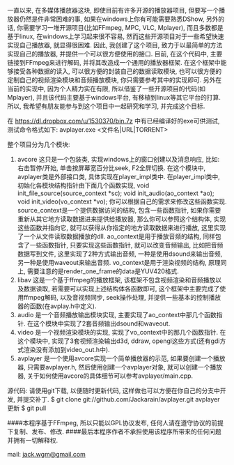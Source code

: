 一直以来, 在多媒体播放器这块, 即使目前有许多开源的播放器项目, 但要写一个播放器仍然是件非常困难的事, 如果在windows上你有可能需要熟悉DShow, 另外的话, 你需要学习一堆开源项目(比如FFmpeg, MPC, VLC, Mplayer), 而且多数都是基于linux, 在windows上学习起来很不容易, 然而这些开源项目对于一些希望快速实现自己播放器, 就显得很困难.
因此, 我创建了这个项目, 致力于以最简单的方法实现自己的播放器, 并提供一个可以很方便使用的接口.
目前, 在这个代码中, 主要链接到FFmpeg来进行解码, 并将其改造成一个通用的播放器框架. 在这个框架中能够接受各种数据的读入, 可以很方便的封装自己的数据读取模块, 也可以很方便的定制自己的视频渲染模块和音频播放模块, 你只需要参考其中的实现即可.
另外在当前的实现中, 因为个人精力实在有限, 所以借鉴了一些开源项目的代码(如Mplayer), 并且该代码主要基于windows平台, 有移植到linux等其它平台的打算. 所以, 我希望有朋友能参与到这个项目中一起研究和学习, 并完成这个目标.

在 https://dl.dropbox.com/u/1530370/bin.7z 中有已经编译好的exe可供测试, 测试命令格式如下:
avplayer.exe <文件名|URL|TORRENT>


整个项目分为几个模块:
1. avcore 这只是一个包装类, 实现windows上的窗口创建以及消息响应, 比如: 右击暂停/开始, 单击按屏幕宽百分比seek, F2全屏切换.
	在这个模块中, avplayer类是外部接口类, 具体实现在player_impl类中. 在player_impl类中, 初始化各模块结构指针由下面几个函数实现,
	void init_file_source(source_context *sc);
	void init_audio(ao_context *ao);
	void init_video(vo_context *vo);
	你可以根据自己的需求来修改这些函数实现.
	source_context是一个提供数据访问的结构, 包含一些函数指针, 如果你需要重新从其它地方读取数据进来提供给播放器, 那么你可以参照这个结构体, 实现这些函数并指向它, 就可以获得从你指定的地方读取数据来进行播放, 这里实现了一个从文件读取数据播放的dll.
	ao_context是用于播放音频的结构, 同样包含了一些函数指针, 只要实现这些函数指针, 就可以改变音频输出, 比如把音频数据写到文件, 这里实现了2种方式输出音频, 一种是使用dsound来输出音频, 另一种是使用waveout来输出音频.
	vo_context是用于渲染视频的结构, 原理同上, 需要注意的是render_one_frame的data是YUV420格式.
2. libav 这是一个基于ffmpeg的播放框架, 该框架不包含视频渲染和音频播放以及数据读取, 若需要可以实现上述结构体各函数即可, 这个框架中主要完成了使用ffmpeg解码, 以及音视频同步, seek操作处理, 并提供一些基本的控制播放器的函数(在avplay.h中定义).
3. audio 是一个音频播放输出模块实现, 主要实现了ao_context中那几个函数指针. 在这个模块中实现了2套音频输出dsound和waveout.
4. video 是一个视频渲染模块的实现, 实现了vo_context中的那几个函数指针. 在这个模块中, 实现了3套视频渲染输出d3d, ddraw, opengl这些方式(还有gdi方式渲染没有添加到video_out.h中).
5. avplayer 是一个使用avcore实现一个简单播放器的示范, 如果要创建一个播放器, 只需要avplayer.h, 然后使用创建一个avplayer对象, 就可以创建一个播放器, 关于如何使用avcore的具体细节可以参考avplayer/main.cpp.

源代码:
请使用git下载, 以便随时更新代码, 这样做也可以方便在你自己的分支中开发, 并提交补丁.
$ git clone git://github.com/Jackarain/avplayer.git avplayer
更新
$ git pull

####本程序基于FFmpeg, 所以只能以GPL协议发布, 任何人请在遵守协议的前提下复制、发布、修改.
####最后本程序作者不承担使用该程序所带来的任何问题并拥有一切解释权.


mail: jack.wgm@gmail.com
